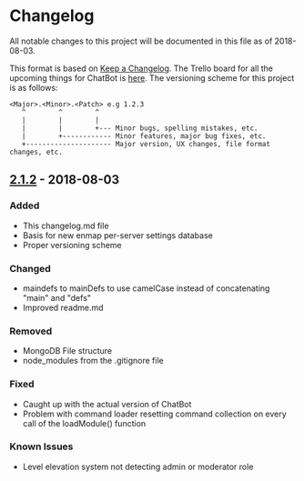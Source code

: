 # Changelog
All notable changes to this project will be documented in this file as of 2018-08-03.

This format is based on [Keep a Changelog](http://keepachangelog.com/en/1.0.0/).
The Trello board for all the upcoming things for ChatBot is [here](https://trello.com/b/xvsSdqai/chatbot).
The versioning scheme for this project is as follows:
```
<Major>.<Minor>.<Patch> e.g 1.2.3
   ^        ^        ^
   |        |        |
   |        |        +--- Minor bugs, spelling mistakes, etc.
   |        +------------ Minor features, major bug fixes, etc.
   +--------------------- Major version, UX changes, file format changes, etc.
```




## [2.1.2] - 2018-08-03
### Added
- This changelog.md file
- Basis for new enmap per-server settings database
- Proper versioning scheme

### Changed
- maindefs to mainDefs to use camelCase instead of concatenating "main" and "defs"
- Improved readme.md

### Removed
- MongoDB File structure
- node_modules from the .gitignore file

### Fixed
- Caught up with the actual version of ChatBot
- Problem with command loader resetting command collection on every call of the loadModule() function

### Known Issues
- Level elevation system not detecting admin or moderator role

[2.1.2]: https://github.com/TolleyB-J/ChatBot/compare/v2.0.4...v2.1.2